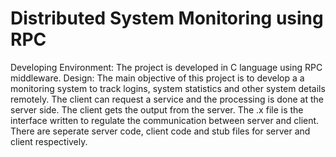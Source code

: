 # Distributed System Monitoring using RPC
Developing Environment: 
The project is developed in C language using RPC middleware.
Design: 
The main objective of this project is to develop a  a monitoring system to track logins, system statistics and other system details remotely. The client can request a service and the processing is done at the server side. The client gets the output from the server.
The .x file is the interface written to regulate the communication between server and client. There are seperate server code, client code and stub files for server and client respectively.
